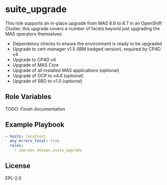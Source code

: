 suite_upgrade
=============

This role supports an in-place upgrade from MAS 8.6 to 8.7 in an OpenShift Cluster, this upgrade covers a number of facets beyond just upgrading the MAS operators themselves:

- Dependency checks to ensure the environment is ready to be upgraded
- Upgrade to cert-manager v1.5 (IBM badged version), required by CP4D v4
- Upgrade to CP4D v4
- Upgrade of MAS Core
- Upgrade of all installed MAS applications (optional)
- Upgrade of OCP to v4.8 (optional)
- Upgrade of SBO to v1.0 (optional)


Role Variables
--------------

TODO: Finish documentation


Example Playbook
----------------

```yaml
- hosts: localhost
  any_errors_fatal: true
  roles:
    - ibm.mas_devops.suite_upgrade
```

License
-------

EPL-2.0
